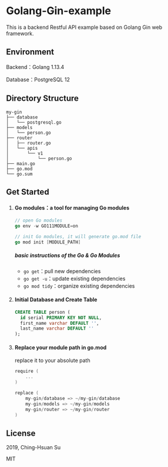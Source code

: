 # Golang-Gin-example

This is a backend Restful API example based on Golang Gin web framework.



## Environment

Backend：Golang 1.13.4

Database：PostgreSQL 12



## Directory Structure

~~~
my-gin
├── database
│   └── postgresql.go
├── models
│   └── person.go
├── router
│   ├── router.go
│   └── apis
│       └── v1
│           └── person.go
├── main.go
├── go.mod
└── go.sum
~~~



## Get Started

1. #### Go modules：a tool for managing Go modules

   ~~~go
   // open Go modules
   go env -w GO111MODULE=on
   
   // init Go modules, it will generate go.mod file
   go mod init [MODULE_PATH]
   ~~~

   ##### basic instructions of the Go & Go Modules

   * `go get`：pull new dependencies
   * `go get -u`：update existing dependencies
   * `go mod tidy`：organize existing dependencies

2. #### Initial Database and Create Table

   ~~~sql
   CREATE TABLE person (
     id serial PRIMARY KEY NOT NULL,
     first_name varchar DEFAULT '',
     last_name varchar DEFAULT ''
   );
   ~~~

3. #### Replace your module path in go.mod

   replace it to your absolute path

   ~~~go
   require (
       ...
   )
   
   replace (
       my-gin/database => ~/my-gin/database
       my-gin/models => ~/my-gin/models
       my-gin/router => ~/my-gin/router
   )
   ~~~



## License

2019, Ching-Hsuan Su

MIT
